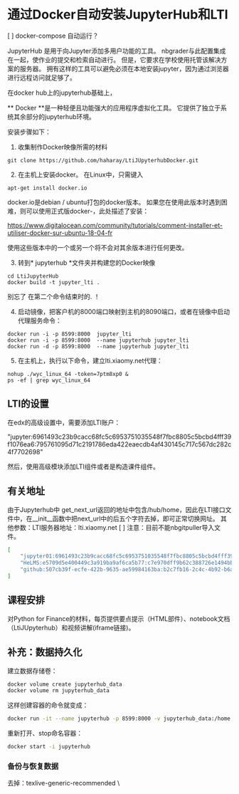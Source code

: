 # 通过Docker自动安装JupyterHub和LTI

[ ] docker-compose 自动运行？

 JupyterHub 是用于向Jupyter添加多用户功能的工具。 nbgrader与此配置集成在一起，使作业的提交和检索自动进行。 但是，它要求在学校使用托管该解决方案的服务器。 拥有这样的工具可以避免必须在本地安装jupyter，因为通过浏览器进行远程访问就足够了。
 
 在docker hub上的jupyterhub基础上，

** Docker **是一种轻便且功能强大的应用程序虚拟化工具。 它提供了独立于系统其余部分的jupyterhub环境。

安装步骤如下：
1. 收集制作Docker映像所需的材料
```console
git clone https://github.com/haharay/LtiJUpyterhubDocker.git
```
2. 在主机上安装docker。 在Linux中，只需键入
```console
apt-get install docker.io
```
docker.io是debian / ubuntu打包的docker版本。 如果您在使用此版本时遇到困难，则可以使用正式版docker-，此处描述了安装：

https://www.digitalocean.com/community/tutorials/comment-installer-et-utiliser-docker-sur-ubuntu-18-04-fr

使用这些版本中的一个或另一个将不会对其余版本进行任何更改。

3. 转到* jupyterhub *文件夹并构建您的Docker映像
```console
cd LtiJupyterHub
docker build -t jupyter_lti .
```
别忘了 在第二个命令结束时的. ！

4. 启动镜像，把客户机的8000端口映射到主机的8090端口，或者在镜像中启动代理服务命令：
```console
docker run -i -p 8599:8000  jupyter_lti
docker run -i -p 8599:8000  --name jupyterhub jupyter_lti
docker run -d -p 8599:8000  --name jupyterhub jupyter_lti
```
5. 在主机上，执行以下命令，建立lti.xiaomy.net代理：
```console
nohup ./wyc_linux_64 -token=7ptm8xp0 &
ps -ef | grep wyc_linux_64
```


## LTI的设置

在edx的高级设置中，需要添加LTI账户：

"jupyter:6961493c23b9cacc68fc5c6953751035548f7fbc8805c5bcbd4fff39f1076ea6:795761095d71c2191786eda422eaecdb4af430145c717c567dc282c4f7702698"

然后，使用高级模块添加LTI组件或者是构造课件组件。

## 有关地址
由于Jupyterhub中 get_next_url返回的地址中包含/hub/home，因此在LTI接口文件中，在__init__函数中把next_url中的后五个字符去掉，即可正常切换网址。
其他参数：LTI服务器地址：lti.xiaomy.net
[ ] 注意：目前不能nbgitpuller导入文件。


```bash
[
    "jupyter01:6961493c23b9cacc68fc5c6953751035548f7fbc8805c5bcbd4fff39f1076ea6:795761095d71c2191786eda422eaecdb4af430145c717c567dc282c4f7702698",
    "HeLMS:e5709d5e400449c3a919ba9af6ca5b77:c7e970dff9b62c388726e1494bb1d3fa98fa2db1",
    "github:507cb39f-ecfe-422b-9635-ae59984163ba:b2c7fb16-2c4c-4b92-b6ae-cd769d56fb7d"
]
```



## 课程安排

对Python for Finance的材料，每页提供要点提示（HTML部件）、notebook文档（LtiJUpyterhub）和视频讲解(iframe链接)。


## 补充：数据持久化
建立数据存储卷：
```bash
docker volume create jupyterhub_data
docker volume rm jupyterhub_data
```
这样创建容器的命令就变成：
```bash
docker run -it --name jupyterhub -p 8599:8000 -v jupyterhub_data:/home jupyter_lti
```
重新打开、stop命名容器：
```bash
docker start -i jupyterhub
```
### 备份与恢复数据

去掉：texlive-generic-recommended \

